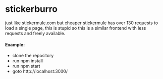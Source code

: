 # stickerburro
just like stickermule.com but cheaper
stickermule has over 130 requests to load a single page, this is stupid so this is a similar frontend with less requests and freely available. 

#### Example: 
* clone the repository 
* run npm install
* run npm start 
* goto http://localhost:3000/